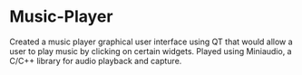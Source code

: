 # Music-Player
Created a music player graphical user interface using QT that would allow a user to play music by clicking on certain widgets.
Played using Miniaudio, a C/C++ library for  audio playback and capture.
